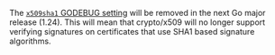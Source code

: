 The [`x509sha1` GODEBUG setting](/pkg/crypto/x509#InsecureAlgorithmError) will
be removed in the next Go major release (1.24). This will mean that crypto/x509
will no longer support verifying signatures on certificates that use SHA1 based
signature algorithms.